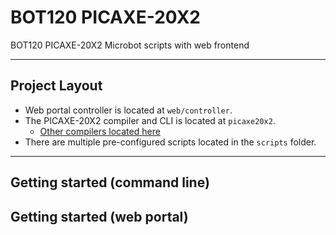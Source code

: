 BOT120 PICAXE-20X2
=

BOT120 PICAXE-20X2 Microbot scripts with web frontend

---


Project Layout
--

* Web portal controller is located at `web/controller`.  
* The PICAXE-20X2 compiler and CLI is located at `picaxe20x2`.  
	* [Other compilers located here](http://www.picaxe.com/Software/Drivers/PICAXE-Compilers/)
* There are multiple pre-configured scripts located in the `scripts` folder.

---



Getting started (command line)
--


Getting started (web portal)
--

